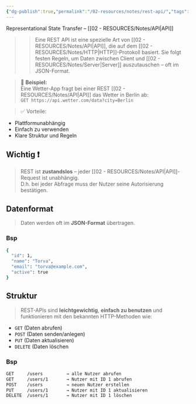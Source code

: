 ```yaml
---
{"dg-publish":true,"permalink":"/02-resources/notes/rest-api/","tags":["code","tools"],"noteIcon":"","updated":"2025-09-05T10:12:30.000+02:00"}
---
```


Representational State Transfer – [[02 - RESOURCES/Notes/API\|API]]
> 
>> Eine REST API ist eine spezielle Art von [[02 - RESOURCES/Notes/API\|API]], die auf dem [[02 - RESOURCES/Notes/HTTP\|HTTP]]-Protokoll basiert. Sie folgt festen Regeln, um Daten zwischen Client und [[02 - RESOURCES/Notes/Server\|Server]] auszutauschen – oft im JSON-Format.


> 📌 **Beispiel:**  
> Eine Wetter-App fragt bei einer REST [[02 - RESOURCES/Notes/API\|API]] das Wetter in Berlin ab:  
> `GET https://api.wetter.com/data?city=Berlin`

> ✅ Vorteile:

- Plattformunabhängig
- Einfach zu verwenden
- Klare Struktur und Regeln    

## Wichtig ❗
> REST ist **zustandslos** – jeder [[02 - RESOURCES/Notes/API\|API]]-Request ist unabhängig.    
> D.h. bei jeder Abfrage muss der Nutzer seine Autorisierung bestätigen.

## Datenformat
> Daten werden oft im **JSON-Format** übertragen.

### Bsp
```bash
{
  "id": 1,
  "name": "Torva",
  "email": "torva@example.com",
  "active": true
}
```
## Struktur
> REST-APIs sind **leichtgewichtig**, **einfach zu benutzen** und funktionieren mit den bekannten HTTP-Methoden wie:

- `GET` (Daten abrufen)
- `POST` (Daten senden/anlegen)    
- `PUT` (Daten aktualisieren)
- `DELETE` (Daten löschen
### Bsp
```bash
GET     /users         → alle Nutzer abrufen  
GET     /users/1       → Nutzer mit ID 1 abrufen  
POST    /users         → neuen Nutzer erstellen  
PUT     /users/1       → Nutzer mit ID 1 aktualisieren  
DELETE  /users/1       → Nutzer mit ID 1 löschen
```